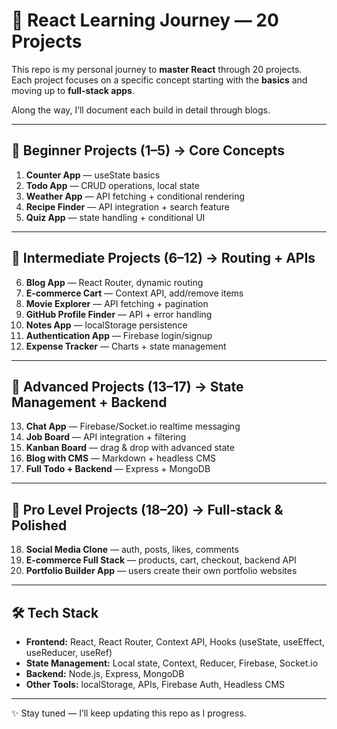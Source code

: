 # 🚀 React Learning Journey — 20 Projects

This repo is my personal journey to **master React** through 20 projects.  
Each project focuses on a specific concept starting with the **basics** and moving up to **full-stack apps**.  

Along the way, I’ll document each build in detail through blogs.  

---

## 🔹 Beginner Projects (1–5) → Core Concepts
1. **Counter App** — useState basics  
2. **Todo App** — CRUD operations, local state  
3. **Weather App** — API fetching + conditional rendering  
4. **Recipe Finder** — API integration + search feature  
5. **Quiz App** — state handling + conditional UI  

---

## 🔹 Intermediate Projects (6–12) → Routing + APIs
6. **Blog App** — React Router, dynamic routing  
7. **E-commerce Cart** — Context API, add/remove items  
8. **Movie Explorer** — API fetching + pagination  
9. **GitHub Profile Finder** — API + error handling  
10. **Notes App** — localStorage persistence  
11. **Authentication App** — Firebase login/signup  
12. **Expense Tracker** — Charts + state management  

---

## 🔹 Advanced Projects (13–17) → State Management + Backend
13. **Chat App** — Firebase/Socket.io realtime messaging  
14. **Job Board** — API integration + filtering  
15. **Kanban Board** — drag & drop with advanced state  
16. **Blog with CMS** — Markdown + headless CMS  
17. **Full Todo + Backend** — Express + MongoDB  

---

## 🔹 Pro Level Projects (18–20) → Full-stack & Polished
18. **Social Media Clone** — auth, posts, likes, comments  
19. **E-commerce Full Stack** — products, cart, checkout, backend API  
20. **Portfolio Builder App** — users create their own portfolio websites  

---

## 🛠️ Tech Stack
- **Frontend:** React, React Router, Context API, Hooks (useState, useEffect, useReducer, useRef)  
- **State Management:** Local state, Context, Reducer, Firebase, Socket.io  
- **Backend:** Node.js, Express, MongoDB  
- **Other Tools:** localStorage, APIs, Firebase Auth, Headless CMS  

---

✨ Stay tuned — I’ll keep updating this repo as I progress.  
